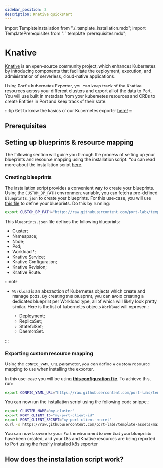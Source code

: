 ```yaml
---
sidebar_position: 2
description: Knative quickstart
---
```

import TemplateInstallation from "./_template_installation.mdx";
import TemplatePrerequisites from "./_template_prerequisites.mdx";

# Knative

[Knative](https://knative.dev/docs/concepts/) is an open-source community project, which enhances Kubernetes by introducing components that facilitate the deployment, execution, and administration of serverless, cloud-native applications.

Using Port's Kubernetes Exporter, you can keep track of the Knative resources across your different clusters and export all of the data to Port. You will use built in metadata from your kubernetes resources and CRDs to create Entities in Port and keep track of their state.

:::tip
Get to know the basics of our Kubernetes exporter [here!](/build-your-software-catalog/sync-data-to-catalog/kubernetes/kubernetes.md)
:::

## Prerequisites

<TemplatePrerequisites />

## Setting up blueprints & resource mapping

The following section will guide you through the process of setting up your blueprints and resource mapping using the
installation script. You can read more about the installation script [here](#how-does-the-installation-script-work).

### Creating blueprints

The installation script provides a convenient way to create your blueprints. Using the `CUSTOM_BP_PATH` environment variable, you can fetch a pre-defined `blueprints.json` to create your blueprints. For this use-case, you will use [this file](https://github.com/port-labs/template-assets/blob/main/kubernetes/blueprints/kubernetes_knative_usecase.json) to define your blueprints. Do this by running:

```bash showLineNumbers
export CUSTOM_BP_PATH="https://raw.githubusercontent.com/port-labs/template-assets/main/kubernetes/blueprints/kubernetes_knative_usecase.json"
```

This `blueprints.json` file defines the following blueprints:

- Cluster;
- Namespace;
- Node;
- Pod;
- Workload \*;
- Knative Service;
- Knative Configuration;
- Knative Revision;
- Knative Route.

:::note

- `Workload` is an abstraction of Kubernetes objects which create and manage pods. By creating this blueprint, you can avoid creating a dedicated blueprint per Workload type, all of which will likely look pretty similar.
  Here is the list of kubernetes objects `Workload` will represent:

  - Deployment;
  - ReplicaSet;
  - StatefulSet;
  - DaemonSet.

:::

### Exporting custom resource mapping

Using the `CONFIG_YAML_URL` parameter, you can define a custom resource mapping to use when installing the exporter.

In this use-case you will be using **[this configuration file](https://github.com/port-labs/template-assets/blob/main/kubernetes/full-configs/kubernetes_kantive_usecase.yaml)**. To achieve this, run:

```bash showLineNumbers
export CONFIG_YAML_URL="https://raw.githubusercontent.com/port-labs/template-assets/main/kubernetes/full-configs/kubernetes_kantive_usecase.yaml"
```

You can now run the installation script using the following code snippet:

```bash showLineNumbers
export CLUSTER_NAME="my-cluster"
export PORT_CLIENT_ID="my-port-client-id"
export PORT_CLIENT_SECRET="my-port-client-secret"
curl -s https://raw.githubusercontent.com/port-labs/template-assets/main/kubernetes/install.sh | bash
```

You can now browse to your Port environment to see that your blueprints have been created, and your k8s and Knative resources are being reported to Port using the freshly installed k8s exporter.

## How does the installation script work?

<TemplateInstallation />